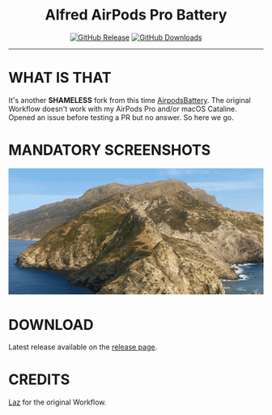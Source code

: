 <h1 align="center">Alfred AirPods Pro Battery</h1>

<p align="center">
<a href="https://github.com/godbout/AirpodsBattery/releases/latest"><img src="https://img.shields.io/github/release/godbout/AirpodsBattery.svg?style=flat" alt="GitHub Release"></a>
<a href="https://github.com/godbout/AirpodsBattery/releases"><img src="https://img.shields.io/github/downloads/godbout/AirpodsBattery/total.svg?style=flat" alt="GitHub Downloads"></a>
</p>

---

# WHAT IS THAT

It's another **SHAMELESS** fork from this time [AirpodsBattery](https://github.com/BeneathCloud/AirpodsBattery). The original Workflow doesn't work with my AirPods Pro and/or macOS Cataline. Opened an issue before testing a PR but no answer. So here we go.

# MANDATORY SCREENSHOTS

![battery](https://raw.githubusercontent.com/godbout/AirpodsBattery/master/resources/screenshots/airpodspro-battery.gif "battery")

# DOWNLOAD

Latest release available on the [release page](https://github.com/godbout/AirpodsBattery/releases).

# CREDITS

[Laz](https://github.com/BeneathCloud) for the original Workflow.

